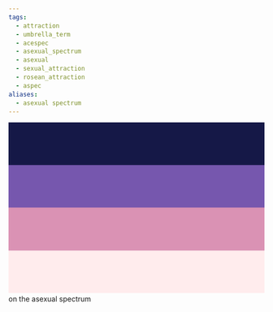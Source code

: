 ```yaml
---
tags:
  - attraction
  - umbrella_term
  - acespec
  - asexual_spectrum
  - asexual
  - sexual_attraction
  - rosean_attraction
  - aspec
aliases:
  - asexual spectrum
---
```

![acespec.png](../images/acespec.png)on the asexual spectrum